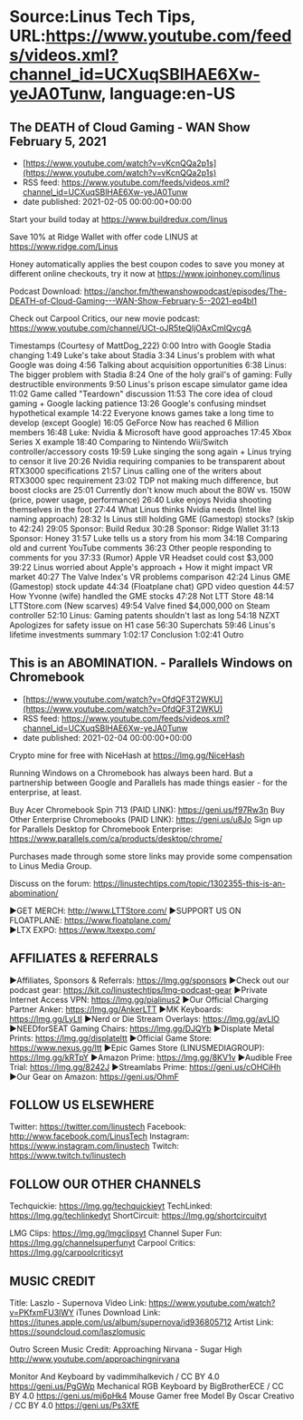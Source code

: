 # Source:Linus Tech Tips, URL:https://www.youtube.com/feeds/videos.xml?channel_id=UCXuqSBlHAE6Xw-yeJA0Tunw, language:en-US

## The DEATH of Cloud Gaming - WAN Show February 5, 2021
 - [https://www.youtube.com/watch?v=vKcnQQa2p1s](https://www.youtube.com/watch?v=vKcnQQa2p1s)
 - RSS feed: https://www.youtube.com/feeds/videos.xml?channel_id=UCXuqSBlHAE6Xw-yeJA0Tunw
 - date published: 2021-02-05 00:00:00+00:00

Start your build today at https://www.buildredux.com/linus

Save 10% at Ridge Wallet with offer code LINUS at https://www.ridge.com/Linus

Honey automatically applies the best coupon codes to save you money at 
different online checkouts, try it now at https://www.joinhoney.com/linus

Podcast Download: https://anchor.fm/thewanshowpodcast/episodes/The-DEATH-of-Cloud-Gaming---WAN-Show-February-5--2021-eq4bl1

Check out Carpool Critics, our new movie podcast: https://www.youtube.com/channel/UCt-oJR5teQIjOAxCmIQvcgA

Timestamps (Courtesy of MattDog_222)
0:00 Intro with Google Stadia changing 
1:49 Luke's take about Stadia
3:34 Linus's problem with what Google was doing
4:56 Talking about acquisition opportunities
6:38 Linus: The bigger problem with Stadia
8:24 One of the holy grail's of gaming: Fully destructible environments
9:50 Linus's prison escape simulator game idea
11:02 Game called "Teardown" discussion
11:53 The core idea of cloud gaming + Google lacking patience
13:26 Google's confusing mindset hypothetical example
14:22 Everyone knows games take a long time to develop (except Google)
16:05 GeForce Now has reached 6 Million members
16:48 Luke: Nvidia & Microsoft have good approaches
17:45 Xbox Series X example
18:40 Comparing to Nintendo Wii/Switch controller/accessory costs
19:59 Luke singing the song again + Linus trying to censor it live
20:26 Nvidia requiring companies to be transparent about RTX3000 specifications
21:57 Linus calling one of the writers about RTX3000 spec requirement
23:02 TDP not making much difference, but boost clocks are
25:01 Currently don't know much about the 80W vs. 150W (price, power usage, performance)
26:40 Luke enjoys Nvidia shooting themselves in the foot
27:44 What Linus thinks Nvidia needs (Intel like naming approach)
28:32 Is Linus still holding GME (Gamestop) stocks? (skip to 42:24)
29:05 Sponsor: Build Redux
30:28 Sponsor: Ridge Wallet
31:13 Sponsor: Honey
31:57 Luke tells us a story from his mom
34:18 Comparing old and current YouTube comments
36:23 Other people responding to comments for you
37:33 (Rumor) Apple VR Headset could cost $3,000
39:22 Linus worried about Apple's approach + How it might impact VR market
40:27 The Valve Index's VR problems comparison
42:24 Linus GME (Gamestop) stock update
44:34 (Floatplane chat) GPD video question
44:57 How Yvonne (wife) handled the GME stocks
47:28 Not LTT Store
48:14 LTTStore.com (New scarves)
49:54 Valve fined $4,000,000 on Steam controller
52:10 Linus: Gaming patents shouldn't last as long
54:18 NZXT Apologizes for safety issue on H1 case
56:30 Superchats
59:46 Linus's lifetime investments summary
1:02:17 Conclusion
1:02:41 Outro

## This is an ABOMINATION. - Parallels Windows on Chromebook
 - [https://www.youtube.com/watch?v=OfdQF3T2WKU](https://www.youtube.com/watch?v=OfdQF3T2WKU)
 - RSS feed: https://www.youtube.com/feeds/videos.xml?channel_id=UCXuqSBlHAE6Xw-yeJA0Tunw
 - date published: 2021-02-04 00:00:00+00:00

Crypto mine for free with NiceHash at https://lmg.gg/NiceHash

Running Windows on a Chromebook has always been hard. But a partnership between Google and Parallels has made things easier - for the enterprise, at least.

Buy Acer Chromebook Spin 713 (PAID LINK): https://geni.us/f97Rw3n
Buy Other Enterprise Chromebooks (PAID LINK): https://geni.us/u8Jo
Sign up for Parallels Desktop for Chromebook Enterprise: https://www.parallels.com/ca/products/desktop/chrome/

Purchases made through some store links may provide some compensation to Linus Media Group.

Discuss on the forum: https://linustechtips.com/topic/1302355-this-is-an-abomination/


►GET MERCH: http://www.LTTStore.com/
►SUPPORT US ON FLOATPLANE: https://www.floatplane.com/  
►LTX EXPO: https://www.ltxexpo.com/   

AFFILIATES & REFERRALS
---------------------------------------------------
►Affiliates, Sponsors & Referrals: https://lmg.gg/sponsors
►Check out our podcast gear: https://kit.co/linustechtips/lmg-podcast-gear
►Private Internet Access VPN: https://lmg.gg/pialinus2
►Our Official Charging Partner Anker: https://lmg.gg/AnkerLTT
►MK Keyboards: https://lmg.gg/LyLtl
►Nerd or Die Stream Overlays: https://lmg.gg/avLlO
►NEEDforSEAT Gaming Chairs: https://lmg.gg/DJQYb
►Displate Metal Prints: https://lmg.gg/displateltt
►Official Game Store: https://www.nexus.gg/ltt
►Epic Games Store (LINUSMEDIAGROUP): https://lmg.gg/kRTpY
►Amazon Prime: https://lmg.gg/8KV1v
►Audible Free Trial: https://lmg.gg/8242J
►Streamlabs Prime: https://geni.us/cOHCiHh
►Our Gear on Amazon: https://geni.us/OhmF

FOLLOW US ELSEWHERE
---------------------------------------------------  
Twitter: https://twitter.com/linustech
Facebook: http://www.facebook.com/LinusTech
Instagram: https://www.instagram.com/linustech
Twitch: https://www.twitch.tv/linustech

FOLLOW OUR OTHER CHANNELS
---------------------------------------------------  
Techquickie: https://lmg.gg/techquickieyt
TechLinked: https://lmg.gg/techlinkedyt
ShortCircuit: https://lmg.gg/shortcircuityt

LMG Clips: https://lmg.gg/lmgclipsyt
Channel Super Fun: https://lmg.gg/channelsuperfunyt
Carpool Critics: https://lmg.gg/carpoolcriticsyt

MUSIC CREDIT
---------------------------------------------------  
Title: Laszlo - Supernova
Video Link: https://www.youtube.com/watch?v=PKfxmFU3lWY
iTunes Download Link: https://itunes.apple.com/us/album/supernova/id936805712
Artist Link: https://soundcloud.com/laszlomusic

Outro Screen Music Credit: Approaching Nirvana - Sugar High http://www.youtube.com/approachingnirvana

Monitor And Keyboard by vadimmihalkevich / CC BY 4.0  https://geni.us/PgGWp
Mechanical RGB Keyboard by BigBrotherECE / CC BY 4.0 https://geni.us/mj6pHk4
Mouse Gamer free Model By Oscar Creativo / CC BY 4.0 https://geni.us/Ps3XfE

